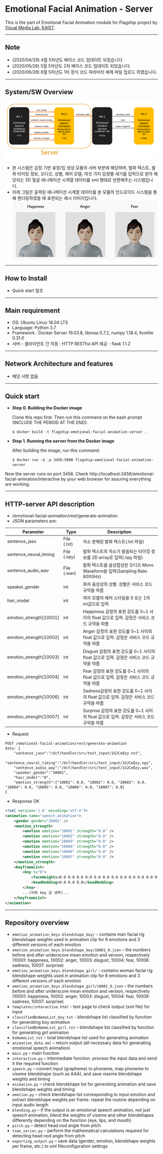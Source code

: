 # Emotional Facial Animation - Server
This is the part of Emotional Facial Animation module for Flagship project by [Visual Media Lab, KAIST](http://vml.kaist.ac.kr).

***

## Note

* (2020/04/29) 4월 5차년도 베이스 코드 업데이트 되었습니다.
* (2020/05/26) 5월 5차년도 2차 베이스 코드 업데이트 되었습니다.
* (2020/06/29) 6월 5차년도 1차 정식 코드 파라미터 예제 파일 업로드 하였습니다.

***

## System/SW Overview
![server_img](./img/server.png)
* 본 시스템은 감정 기반 표정/입 생성 모듈의 서버 부분에 해당하며, 발화 텍스트, 발화 타이밍 정보, 오디오, 성별, 헤어 모델, 여섯 가지 감정별 세기를 입력으로 받아 해당되는 3D 얼굴 애니메이션 시계열 데이터를 xml 형태로 반환해주는 시스템입니다. 
* 아래 그림은 출력된 애니메이션 시계열 데이터를 본 모듈의 안드로이드 시스템을 통해 렌더링하였을 때 표현되는 예시 이미지입니다.
![anim_img](./img/animation.jpg)

***

## How to Install

- Quick start 참조

***

## Main requirement

- OS: Ubuntu Linux 18.04 LTS
- Language: Python 3.7
- Framework : Docker Server 19.03.8, librosa 0.7.2, numpy 1.18.4, llvmlite 0.31.0
- 서버 – 클라이언트 간 작동 : HTTP RESTful API 제공 - flask 1.1.2

***

## Network Architecture and features

* 해당 사항 없음

***

## Quick start

- **Step 0. Building the Docker image**

  Clone this repo first. Then run this command on the bash prompt (INCLUDE THE PERIOD AT THE END):

  ```
  $ docker build -t flagship-emotional-facial-animation-server .
  ```

- **Step 1. Running the server from the Docker image**

  After building the image, run this command:
    ```
  $ docker run -d -p 3456:5000 flagship-emotional-facial-animation-server
    ```

Now the server runs on port 3456. Check http://localhost:3456/emotional-facial-animation/interactive by your web browser for assuring everything are working.


***

## HTTP-server API description

* /emotional-facial-animation/rest/generate-animation
* JSON parameters are:

|Parameter|Type|Description|
|---|---|---|
| sentence_jaso           | File (.txt) |자소 분해된 발화 텍스트(.txt 파일)|
| sentence_neural_timing  | File (.npy) |발화 텍스트의 자소가 발음되는 타이밍 정보를 2D array로 입력(.npy 파일)|
| sentence_audio_wav      | File (.wav) |발화 텍스트를 음성합성한 오디오 Mono Waveform을 입력(Sampling Rate: 8000Hz)|
| speaker_gender          | int         |화자 음성상의 성별.  성별은 서비스 코드 규약을 따름|
| hair_model              | int         |여자 모델의 헤어 스타일을 0 또는 1의 int값으로  입력|
| emotion_strength[10001] | int         |Happiness 감정의 표현 강도를 0~1 사이의 float 값으로 입력. 감정은 서비스 코드 규약을 따름|
| emotion_strength[10002] | int         |Anger 감정의 표현 강도를 0~1 사이의 float 값으로 입력. 감정은 서비스 코드 규약을 따름|
| emotion_strength[10003] | int         |Disgust 감정의 표현 강도를 0~1 사이의 float 값으로 입력. 감정은 서비스 코드 규약을 따름|
| emotion_strength[10004] | int         |Fear 감정의 표현 강도를 0~1 사이의 float 값으로 입력. 감정은 서비스 코드 규약을 따름|
| emotion_strength[10006] | int         |Sadness감정의 표현 강도를 0~1 사이의 float 값으로 입력. 감정은 서비스 코드 규약을 따름|
| emotion_strength[10007] | int         |Surprise 감정의 표현 강도를 0~1 사이의 float 값으로 입력. 감정은 서비스 코드 규약을 따름|

* Request
```
POST /emotional-facial-animation/rest/generate-animation 
data: {
    "sentence_jaso":"/dcf/handler/src/test_input/1GJCeQzy.txt",
    "sentence_neural_timing":"/dcf/handler/src/test_input/1GJCeQzy.npy",
    "sentence_audio_way":"/dcf/handler/src/text_input/1GJCeQzy.wav",
    "speaker_gender":"30001",
    "hair_model":"0",
    "emotion_strength":{"10001": 0.0, "10002": 0.0, "10003": 0.0, "10004": 0.0, "10005": 0.0, "10006": 0.0, "10007": 0.0}
}
```

* Response OK
```xml
<?xml version='1.0' encoding='utf-8'?>
<animation name="speech_animation">
	<gender gender="30001" />
	<emotion_strength>
		<emotion emotion="10001" strength="0.0" />
		<emotion emotion="10002" strength="0.0" />
		<emotion emotion="10003" strength="0.0" />
		<emotion emotion="10004" strength="0.0" />
		<emotion emotion="10006" strength="0.0" />
		<emotion emotion="10007" strength="0.0" />
	</emotion_strength>
	<keyframeList>
		<key t="0">
			<faceWeights>0.0 0.0 0.0 0.0 0.0 0.0 0.0 0.0 0.0 0.0 0.0 0.0 0.0 0.0 0.0 0.0 0.0 0.0 0.0 0.0 0.0 0.0 0.0 0.0 0.0 0.0 0.0 0.0 0.0 0.0 0.0 0.0 0.0 0.0 0.0 0.0 0.0 0.0 0.0 0.0 0.0 0.0 0.0 0.0 0.0 0.0 0.0 0.0 0.0 0.0 0.0 0.09830531626939774 0.0 0.04093131199479103 0.04783490635454655 0.0 0.0 0.016355020459741354 0.026090694405138493 0.3506091356277466 0.0 0.0021135821240022778 0.0 0.0 0.0 0.0 0.0 0.06582734845578671 0.0019327396992594005 0.0 0.0 </faceWeights>
			<headNodding>0.0 0.0 0.0</headNodding>
		</key>
		...(이하 key 값 생략)...
	</keyframeList>
</animation>
```

***

## Repository overview

* `emotion_animation_keys.blendshape_boy/` - contains man facial rig blendshape weights used in animation clip for 6 emotions and 3 different versions of each emotion
* `emotion_animation_keys.blendshape_boy/10001_0.json` – the numbers before and after underscore mean emotion and version, respectively (10001: happiness, 10002: anger, 10003: disgust, 10004: fear, 10006: sadness, 10007: surprise)
* `emotion_animation_keys.blendshape_girl/` - contains woman facial rig blendshape weights used in animation clip for 6 emotions and 3 different versions of each emotion
* `emotion_animation_keys.blendshape_girl/10001_0.json` – the numbers before and after underscore mean emotion and version, respectively (10001: happiness, 10002: anger, 10003: disgust, 10004: fear, 10006: sadness, 10007: surprise)
* `templates/interactive.html` - test page to check output (xml file) for input
* `classifiedBsNameList_boy.txt` - blendshape list classified by function for generating boy animation
* `classifiedBsNameList_girl.txt` – blendshape list classified by function for generating girl animation
* `bsNameList.txt` – total blendshape list used for generating animation
* `animation_data.xml` – return output (all necessary data for generating emotional speech animation) 
* `main.py` – main function
* `interactive.py` – intermediate function. process the input data and send it the required function
* `speech.py` – convert input (grapheme) to phoneme, map phoneme to viseme blendshape (such as AAA), and save viseme blendshape weights and timing
* `animation.py` – check blendshape list for generating animation and save blendshape weights and timing
* `emotion.py` – check blendshape list corresponding to input emotion and extract blendshape weights per frame. repeat the routine depending on input audio length
* `blending.py` – if the output is an emotional speech animation, not just speech animation, blend the weights of viseme and other blendshapes differently depending on the function (eye, lips, and mouth)
* `pitch.py` – detect head nod angle from pitch
* `time_series.py` – perform the mathematical calculations required for detecting head nod angle from pitch
* `exporting_output.py` – save data (gender, emotion, blendshape weights per frame, etc.) to xml fileconfiguration settings

